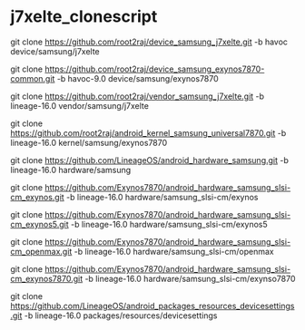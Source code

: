 # j7xelte_clonescript

git clone https://github.com/root2raj/device_samsung_j7xelte.git -b havoc device/samsung/j7xelte

git clone https://github.com/root2raj/device_samsung_exynos7870-common.git -b havoc-9.0 device/samsung/exynos7870 

git clone https://github.com/root2raj/vendor_samsung_j7xelte.git -b lineage-16.0 vendor/samsung/j7xelte 

git clone https://github.com/root2raj/android_kernel_samsung_universal7870.git -b lineage-16.0 kernel/samsung/exynos7870

git clone https://github.com/LineageOS/android_hardware_samsung.git -b lineage-16.0 hardware/samsung

git clone https://github.com/Exynos7870/android_hardware_samsung_slsi-cm_exynos.git -b lineage-16.0 hardware/samsung_slsi-cm/exynos

git clone https://github.com/Exynos7870/android_hardware_samsung_slsi-cm_exynos5.git -b lineage-16.0 hardware/samsung_slsi-cm/exynos5

git clone https://github.com/Exynos7870/android_hardware_samsung_slsi-cm_openmax.git -b lineage-16.0 hardware/samsung_slsi-cm/openmax

git clone https://github.com/Exynos7870/android_hardware_samsung_slsi-cm_exynos7870.git -b lineage-16.0 hardware/samsung_slsi-cm/exynso7870

git clone https://github.com/LineageOS/android_packages_resources_devicesettings.git -b lineage-16.0 packages/resources/devicesettings
